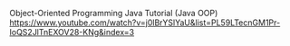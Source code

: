 Object-Oriented Programming Java Tutorial (Java OOP)
https://www.youtube.com/watch?v=j0lBrYSlYaU&list=PL59LTecnGM1Pr-IoQS2JlTnEXOV28-KNg&index=3